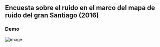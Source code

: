 ## Encuesta sobre el ruido en el marco del mapa de ruido del gran Santiago (2016)

### Demo
![image](https://github.com/user-attachments/assets/65d92fed-6a83-4519-895e-3a500fa7ed2d)
